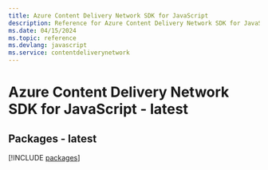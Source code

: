 ```yaml
---
title: Azure Content Delivery Network SDK for JavaScript
description: Reference for Azure Content Delivery Network SDK for JavaScript
ms.date: 04/15/2024
ms.topic: reference
ms.devlang: javascript
ms.service: contentdeliverynetwork
---
```

# Azure Content Delivery Network SDK for JavaScript - latest
## Packages - latest
[!INCLUDE [packages](content-delivery-network-index.md)]